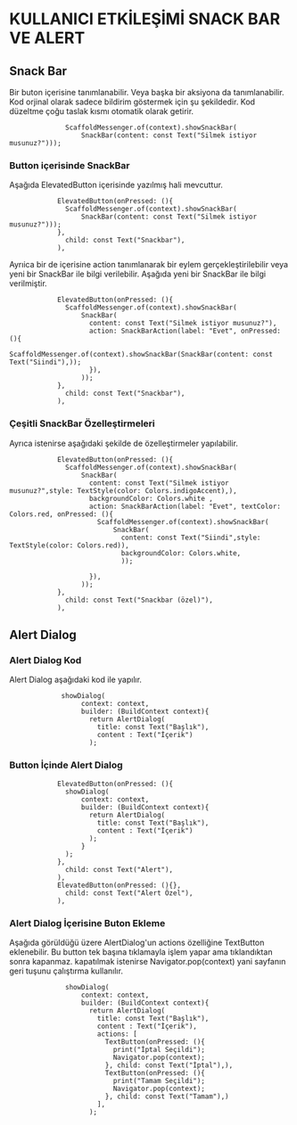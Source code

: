 # KULLANICI ETKİLEŞİMİ SNACK BAR VE ALERT
## Snack Bar
Bir buton içerisine tanımlanabilir. Veya başka bir aksiyona da tanımlanabilir. Kod orjinal olarak sadece bildirim göstermek için şu şekildedir. Kod düzeltme çoğu taslak kısmı otomatik olarak getirir.
```
              ScaffoldMessenger.of(context).showSnackBar(
                  SnackBar(content: const Text("Silmek istiyor musunuz?")));

```
### Button içerisinde SnackBar
Aşağıda ElevatedButton içerisinde yazılmış hali mevcuttur.
```
            ElevatedButton(onPressed: (){
              ScaffoldMessenger.of(context).showSnackBar(
                  SnackBar(content: const Text("Silmek istiyor musunuz?")));
            },
              child: const Text("Snackbar"),
            ),
```
Ayrıica bir de içerisine action tanımlanarak bir eylem gerçekleştirilebilir veya yeni bir SnackBar ile bilgi verilebilir. Aşağıda yeni bir SnackBar ile bilgi verilmiştir.
```
            ElevatedButton(onPressed: (){
              ScaffoldMessenger.of(context).showSnackBar(
                  SnackBar(
                    content: const Text("Silmek istiyor musunuz?"),
                    action: SnackBarAction(label: "Evet", onPressed: (){
                      ScaffoldMessenger.of(context).showSnackBar(SnackBar(content: const Text("Siindi"),));
                    }),
                  ));
            },
              child: const Text("Snackbar"),
            ),
```
### Çeşitli SnackBar Özelleştirmeleri
Ayrıca istenirse aşağıdaki şekilde de özelleştirmeler yapılabilir.
```
            ElevatedButton(onPressed: (){
              ScaffoldMessenger.of(context).showSnackBar(
                  SnackBar(
                    content: const Text("Silmek istiyor musunuz?",style: TextStyle(color: Colors.indigoAccent),),
                    backgroundColor: Colors.white ,
                    action: SnackBarAction(label: "Evet", textColor: Colors.red, onPressed: (){
                      ScaffoldMessenger.of(context).showSnackBar(
                          SnackBar(
                            content: const Text("Siindi",style: TextStyle(color: Colors.red)),
                            backgroundColor: Colors.white,
                            ));

                    }),
                  ));
            },
              child: const Text("Snackbar (özel)"),
            ),
```
## Alert Dialog
### Alert Dialog Kod
Alert Dialog aşağıdaki kod ile yapılır.
```
             showDialog(
                  context: context,
                  builder: (BuildContext context){
                    return AlertDialog(
                      title: const Text("Başlık"),
                      content : Text("İçerik")
                    );
```
### Button İçinde Alert Dialog
```
            ElevatedButton(onPressed: (){
              showDialog(
                  context: context,
                  builder: (BuildContext context){
                    return AlertDialog(
                      title: const Text("Başlık"),
                      content : Text("İçerik")
                    );
                  }
              );
            },
              child: const Text("Alert"),
            ),
            ElevatedButton(onPressed: (){},
              child: const Text("Alert Özel"),
            ),
```
### Alert Dialog İçerisine Buton Ekleme
Aşağıda görüldüğü üzere AlertDialog'un actions özelliğine TextButton eklenebilir. Bu button tek başına tıklamayla işlem yapar ama tıklandıktan sonra kapanmaz. kapatılmak istenirse Navigator.pop(context) yani sayfanın geri tuşunu çalıştırma kullanılır.
```
              showDialog(
                  context: context,
                  builder: (BuildContext context){
                    return AlertDialog(
                      title: const Text("Başlık"),
                      content : Text("İçerik"),
                      actions: [
                        TextButton(onPressed: (){
                          print("İptal Seçildi");
                          Navigator.pop(context);
                        }, child: const Text("İptal"),),
                        TextButton(onPressed: (){
                          print("Tamam Seçildi");
                          Navigator.pop(context);
                        }, child: const Text("Tamam"),)
                      ],
                    );
```


















